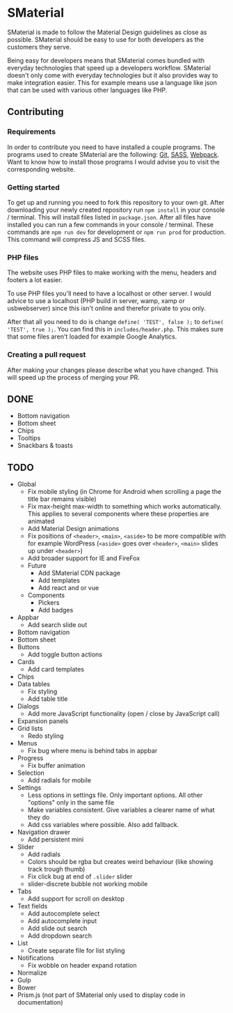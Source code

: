 # SMaterial
SMaterial is made to follow the Material Design guidelines as close as possible. 
SMaterial should be easy to use for both developers as the customers they serve.

Being easy for developers means that SMaterial comes bundled with everyday technologies that speed up a developers workflow.
SMaterial doesn't only come with everyday technologies but it also provides way to make integration easier.
This for example means use a language like json that can be used with various other languages like PHP.

## Contributing
### Requirements
In order to contribute you need to have installed a couple programs. The programs used to create SMaterial are the following:
[Git](https://git-scm.com/), [SASS](http://sass-lang.com/), [Webpack](https://webpack.js.org/). Want to know how to install those programs I would advise you to visit the corresponding website.

### Getting started
To get up and running you need to fork this repository to your own git.
After downloading your newly created repository run `npm install` in your console / terminal.
This will install files listed in `package.json`.
After all files have installed you can run a few commands in your console / terminal. These commands are `npm run dev` for development or `npm run prod` for production.
This command will compress JS and SCSS files.

### PHP files
The website uses PHP files to make working with the menu, headers and footers a lot easier.

To use PHP files you'll need to have a localhost or other server.
I would advice to use a localhost (PHP build in server, wamp, xamp or usbwebserver) since this isn't online and therefor private to you only.

After that all you need to do is change `define( 'TEST', false );` to `define( 'TEST', true );`. You can find this in
`includes/header.php`. This makes sure that some files aren't loaded for example Google Analytics.

### Creating a pull request
After making your changes please describe what you have changed. This will speed up the process of merging your PR.

## DONE

- Bottom navigation
- Bottom sheet
- Chips
- Tooltips
- Snackbars & toasts

## TODO

- Global 
    - Fix mobile styling (in Chrome for Android when scrolling a page the title bar remains visible)
    - Fix max-height max-width to something which works automatically. This applies to several components where these properties are animated 
    - Add Material Design animations
    - Fix positions of `<header>`, `<main>`, `<aside>` to be more compatible with for example WordPress (`<aside>` goes over `<header>`, `<main>` slides up under `<header>`)
    - Add broader support for IE and FireFox
    - Future
		- Add SMaterial CDN package
    	- Add templates
    	- Add react and or vue
    - Components
        - Pickers
		- Add badges
- Appbar
    - Add search slide out
- Bottom navigation
- Bottom sheet
- Buttons
    - Add toggle button actions
- Cards
    - Add card templates
- Chips
- Data tables
    - Fix styling
    - Add table title
- Dialogs
    - Add more JavaScript functionality (open / close by JavaScript call)
- Expansion panels
- Grid lists
    - Redo styling
- Menus  
  - Fix bug where menu is behind tabs in appbar
- Progress
    - Fix buffer animation
- Selection
    - Add radials for mobile
- Settings                   
    - Less options in settings file. Only important options. All other "options" only in the same file
    - Make variables consistent. Give variables a clearer name of what they do
    - Add css variables where possible. Also add fallback.
- Navigation drawer
    - Add persistent mini
- Slider
    - Add radials
    - Colors should be rgba but creates weird behaviour (like showing track trough thumb)
    - Fix click bug at end of `.slider` slider
    - slider-discrete bubble not working mobile
- Tabs
	- Add support for scroll on desktop
- Text fields
    - Add autocomplete select
    - Add autocomplete input
    - Add slide out search
    - Add dropdown search
- List
    - Create separate file for list styling
- Notifications
    - Fix wobble on header expand rotation
- Normalize
- Gulp
- Bower
- Prism.js (not part of SMaterial only used to display code in documentation)